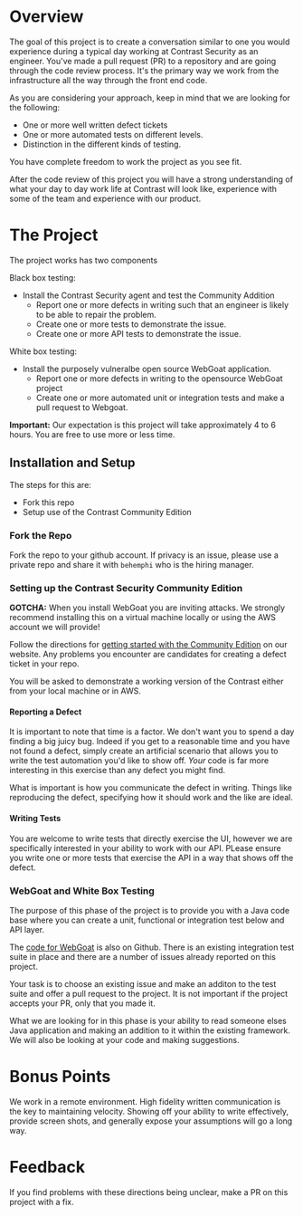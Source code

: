 # Overview

The goal of this project is to create a conversation similar to one you would experience during a typical day working at Contrast Security as an engineer. You've made a pull request (PR) to a repository and are going through the code review process. It's the primary way we work from the infrastructure all the way through the front end code. 

As you are considering your approach, keep in mind that we are looking for the following:

* One or more well written defect tickets
* One or more automated tests on different levels.
* Distinction in the different kinds of testing.

You have complete freedom to work the project as you see fit. 

After the code review of this project you will have a strong understanding of what your day to day work life at Contrast will look like, experience with some of the team and experience with our product. 

# The Project

The project works has two components 

Black box testing:

* Install the Contrast Security agent and test the Community Addition
	* Report one or more defects in writing such that an engineer is likely to be able to repair the problem.
	* Create one or more tests to demonstrate the issue.
	* Create one or more API tests to demonstrate the issue. 

White box testing:

* Install the purposely vulneralbe open source WebGoat application.
  * Report one or more defects in writing to the opensource WebGoat project
  * Create one or more automated unit or integration tests and make a pull request to Webgoat.

**Important:** Our expectation is this project will take approximately 4 to 6 hours. You are free to use more or less time.

## Installation and Setup

The steps for this are:
* Fork this repo
* Setup use of the Contrast Community Edition

### Fork the Repo

Fork the repo to your github account. If privacy is an issue, please use a private repo and share it with `behemphi` who is the hiring manager. 

### Setting up the Contrast Security Community Edition 

**GOTCHA:** When you install WebGoat you are inviting attacks.  We strongly recommend installing this on a virtual machine locally or using the AWS account we will provide!

Follow the directions for [getting started with the Community Edition](https://www.contrastsecurity.com/contrast-community-edition) on our website.  Any problems you encounter are candidates for creating a defect ticket in your repo. 

You will be asked to demonstrate a working version of the Contrast either from your local machine or in AWS. 

#### Reporting a Defect

It is important to note that time is a factor. We don't want you to spend a day finding a big juicy bug. Indeed if you get to a reasonable time and you have not found a defect, simply create an artificial scenario that allows you to write the test automation you'd like to show off. _Your_ code is far more interesting in this exercise than any defect you might find. 

What is important is how you communicate the defect in writing. Things like reproducing the defect, specifying how it should work and the like are ideal.

#### Writing Tests

You are welcome to write tests that directly exercise the UI, however we are specifically interested in your ability to work with our API. PLease ensure you write one or more tests that exercise the API in a way that shows off the defect.

### WebGoat and White Box Testing

The purpose of this phase of the project is to provide you with a Java code base where you can create a unit, functional or integration test below and API layer.   

The [code for WebGoat](https://github.com/WebGoat/WebGoat) is also on Github. There is an existing integration test suite in place and there are a number of issues already reported on this project. 

Your task is to choose an existing issue and make an additon to the test suite and offer a pull request to the project. It is not important if the project accepts your PR, only that you made it.

What we are looking for in this phase is your ability to read someone elses Java application and making an addition to it within the existing framework.  We will also be looking at your code and making suggestions.

# Bonus Points

We work in a remote environment. High fidelity written communication is the key to maintaining velocity.  Showing off your ability to write effectively, provide screen shots, and generally expose your assumptions will go a long way.

# Feedback

If you find problems with these directions being unclear, make a PR on this project with a fix. 



